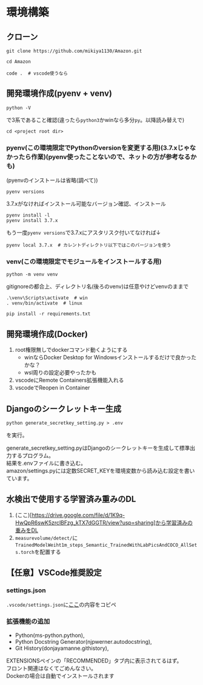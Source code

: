# 環境構築

## クローン

```
git clone https://github.com/mikiya1130/Amazon.git
```
```
cd Amazon
```
```
code .  # vscode使うなら
```

## 開発環境作成(pyenv + venv)

```
python -V
```
で3系であること確認(違ったら`python3`かwinなら多分`py`。以降読み替えで)  
```
cd <project root dir>
```

### pyenv(この環境限定でPythonのversionを変更する用)(3.7.xじゃなかったら作業)(pyenv使ったことないので、ネットの方が参考なるかも)

(pyenvのインストールは省略(調べて))  
```
pyenv versions
```
3.7.xがなければインストール可能なバージョン確認、インストール  
```
pyenv install -l
pyenv install 3.7.x
```
もう一度`pyenv versions`で3.7.xにアスタリスク付いてなければ↓  
```
pyenv local 3.7.x  # カレントディレクトリ以下ではこのバージョンを使う
```

### venv(この環境限定でモジュールをインストールする用)

```
python -m venv venv
```
gitignoreの都合上、ディレクトリ名(後ろのvenv)は任意やけどvenvのままで  
```
.\venv\Scripts\activate  # win
. venv/bin/activate  # linux
```
```
pip install -r requirements.txt
```

## 開発環境作成(Docker)

1. root権限無しでdockerコマンド動くようにする
    - winならDocker Desktop for Windowsインストールするだけで良かったかな？
    - wsl周りの設定必要やったかも
1. vscodeにRemote Containers拡張機能入れる
1. vscodeでReopen in Container

## Djangoのシークレットキー生成

```
python generate_secretkey_setting.py > .env
```
を実行。  

generate_secretkey_setting.pyはDjangoのシークレットキーを生成して標準出力するプログラム。  
結果を.envファイルに書き込む。  
amazon/settings.pyには定数SECRET_KEYを環境変数から読み込む設定を書いています。  

## 水検出で使用する学習済み重みのDL

1. (ここ)[https://drive.google.com/file/d/1K9q-HwQpR6swK5zrclBFzg_kTX7dGGTR/view?usp=sharing]から学習済みの重みをDL
1. `measurevolume/detect/`に`TrainedModelWeiht1m_steps_Semantic_TrainedWithLabPicsAndCOCO_AllSets.torch`を配置する

## 【任意】VSCode推奨設定

### settings.json

`.vscode/settings.json`に[ここ](https://github.com/mikiya1130/Amazon/blob/0231e0cb09/.vscode/settings.json)の内容をコピペ  

### 拡張機能の追加

- Python(ms-python.python),
- Python Docstring Generator(njpwerner.autodocstring),
- Git History(donjayamanne.githistory),

EXTENSIONSペインの「RECOMMENDED」タブ内に表示されてるはず。  
フロント関連はなくてごめんなさい。  
Dockerの場合は自動でインストールされます  
